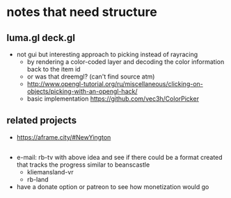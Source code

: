 # notes that need structure


## luma.gl deck.gl 
* not gui but interesting approach to picking instead of rayracing
  * by rendering a color-coded layer and decoding the color information back to the item id
  * or was that dreemgl? (can't find source atm)
  * http://www.opengl-tutorial.org/ru/miscellaneous/clicking-on-objects/picking-with-an-opengl-hack/
  * basic implementation https://github.com/vec3h/ColorPicker  
  
## related projects
* https://aframe.city/#NewYington  

##
* e-mail: rb-tv with above idea and see if there could be a format created that tracks the progress similar to beanscastle
    * kliemansland-vr
    * rb-land
* have a donate option or patreon to see how monetization would go
